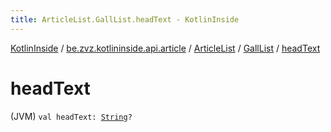 ```yaml
---
title: ArticleList.GallList.headText - KotlinInside
---
```


[KotlinInside](../../../index.html) / [be.zvz.kotlininside.api.article](../../index.html) / [ArticleList](../index.html) / [GallList](index.html) / [headText](./head-text.html)

# headText

(JVM) `val headText: `[`String`](https://kotlinlang.org/api/latest/jvm/stdlib/kotlin/-string/index.html)`?`